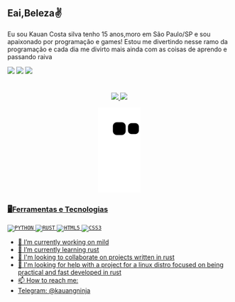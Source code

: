 ## Eai,Beleza✌️
Eu sou Kauan Costa silva tenho 15 anos,moro em São Paulo/SP e sou apaixonado por programação e games! Estou me divertindo nesse ramo da programação e cada dia me divirto mais ainda com as coisas de aprendo e passando raiva

<div> 
  <a href = "mailto:kauangninja@protonmail.com"><img src="https://img.shields.io/badge/-ProtonMail-%23333?style=for-the-badge&logo=protonmail&logoColor=white" target="_blank"></a>
  <a href="https://www.t.me/kauangninja" target="_blank"><img src="https://img.shields.io/badge/-Telegram-%230077B5?style=for-the-badge&logo=telegram" target="_blank"></a> 
<a href="https://instagram.com/seu-usuário-instagram-aqui" target="_blank"><img src="https://img.shields.io/badge/-Instagram-%23E4405F?style=for-the-badge&logo=instagram&logoColor=white" target="_blank"></a>
</div>

#
<div align="center">
  <a href="https://github.com/KAUANGNINJA">
  <img height="180em" src="https://github-readme-stats.vercel.app/api?username=KAUANGNINJA&show_icons=true&theme=dark&include_all_commits=true&count_private=true&layout=compact"/>
  <img height="180em" src="https://github-readme-stats.vercel.app/api/top-langs/?username=KAUANGNINJA&layout=compact&langs_count=7&theme=dark&layout=compact"/>

  ![Snake animation](https://github.com/KAUANGNINJA/KAUANGNINJA/blob/output/github-contribution-grid-snake.svg)

</div>
  
  ### 🖥Ferramentas e Tecnologias
<code><img width="40px" src="https://cdn.jsdelivr.net/gh/devicons/devicon/icons/python/python-original.svg" title = "PYTHON"/></code>
<code><img width="40px" src="https://cdn.jsdelivr.net/gh/devicons/devicon/icons/rust/rust-plain.svg" title = "RUST"/></code>
<code><img width="40px" src="https://cdn.jsdelivr.net/gh/devicons/devicon/icons/html5/html5-original-wordmark.svg" title = "HTML5"/></code>
<code><img width="40px" src="https://cdn.jsdelivr.net/gh/devicons/devicon/icons/css3/css3-original-wordmark.svg" title = "CSS3"/></code>
 
 


- 🔭 I’m currently working on mild
- 🌱 I’m currently learning rust
- 👯 I'm looking to collaborate on projects written in rust
- 🤔 I'm looking for help with a project for a linux distro focused on being practical and fast developed in rust
- 📫 How to reach me: 
- Telegram: @kauangninja


